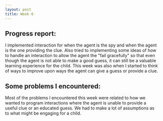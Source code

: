 ```yaml
---
layout: post
title: Week 6
---
```


## Progress report:

I implemented interaction for when the agent is the spy and when the agent is the one providing the clue. Also tried to implementing some ideas of how to handle an interaction to allow the agent the "fail gracefully" so that even though the agent is not able to make a good guess, it can still be a valuable learning experience for the child. This week was also when I started to think of ways to improve upon ways the agent can give a guess or provide a clue.

## Some problems I encountered:
Most of the problems I encountered this week were related to how we wanted to program interactions where the agent is unable to provide a useful clue or an educated guess. We had to make a lot of assumptions as to what might be engaging for a child.
